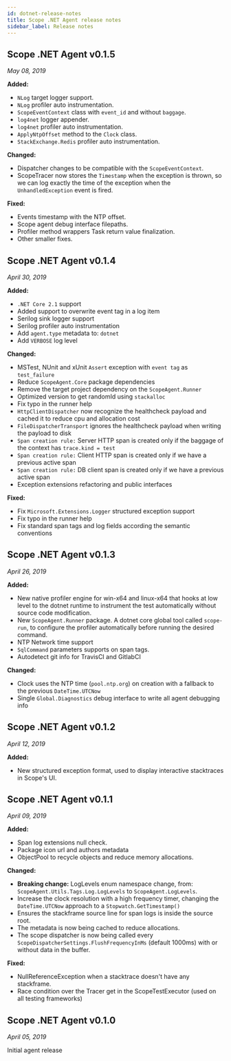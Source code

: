 ```yaml
---
id: dotnet-release-notes
title: Scope .NET Agent release notes
sidebar_label: Release notes
---
```



## Scope .NET Agent v0.1.5

*May 08, 2019*

**Added:**
- `NLog` target logger support.
- `NLog` profiler auto instrumentation.
- `ScopeEventContext` class with `event_id` and without `baggage`.
- `log4net` logger appender.
- `log4net` profiler auto instrumentation.
- `ApplyNtpOffset` method to the `Clock` class.
- `StackExchange.Redis` profiler auto instrumentation.

**Changed:**
- Dispatcher changes to be compatible with the `ScopeEventContext`.
- ScopeTracer now stores the `Timestamp` when the exception is thrown, so we can log exactly the time of the exception when the `UnhandledException` event is fired.

**Fixed:**
- Events timestamp with the NTP offset.
- Scope agent debug interface filepaths.
- Profiler method wrappers Task return value finalization.
- Other smaller fixes.


## Scope .NET Agent v0.1.4

*April 30, 2019*

**Added:**
- `.NET Core 2.1` support
- Added support to overwrite event tag in a log item
- Serilog sink logger support
- Serilog profiler auto instrumentation
- Add `agent.type` metadata to: `dotnet`
- Add `VERBOSE` log level

**Changed:**
- MSTest, NUnit and xUnit `Assert` exception with `event tag` as `test_failure`
- Reduce `ScopeAgent.Core` package dependencies
- Remove the target project dependency on the `ScopeAgent.Runner`
- Optimized version to get randomId using `stackalloc`
- Fix typo in the runner help
- `HttpClientDispatcher` now recognize the healthcheck payload and cached it to reduce cpu and allocation cost
- `FileDispatcherTransport` ignores the healthcheck payload when writing the payload to disk
- `Span creation rule:` Server HTTP span is created only if the baggage of the context has `trace.kind = test`
- `Span creation rule:` Client HTTP span is created only if we have a previous active span
- `Span creation rule:` DB client span is created only if we have a previous active span
- Exception extensions refactoring and public interfaces

**Fixed:**
- Fix `Microsoft.Extensions.Logger` structured exception support
- Fix typo in the runner help
- Fix standard span tags and log fields according the semantic conventions


## Scope .NET Agent v0.1.3

*April 26, 2019*

 **Added:**
- New native profiler engine for win-x64 and linux-x64 that hooks at low level to the dotnet runtime to instrument the test automatically without source code modification.
- New `ScopeAgent.Runner` package. A dotnet core global tool called `scope-run`, to configure the profiler automatically before running the desired command.
- NTP Network time support
- `SqlCommand` parameters supports on span tags.
- Autodetect git info for TravisCI and GitlabCI

**Changed:**
- Clock uses the NTP time (`pool.ntp.org`) on creation with a fallback to the previous `DateTime.UTCNow`
- Single `Global.Diagnostics` debug interface to write all agent debugging info


## Scope .NET Agent v0.1.2

*April 12, 2019*

**Added:**
- New structured exception format, used to display interactive stacktraces in Scope's UI.



## Scope .NET Agent v0.1.1

*April 09, 2019*

**Added:**
- Span log extensions null check.
- Package icon url and authors metadata
- ObjectPool to recycle objects and reduce memory allocations.

**Changed:**
- **Breaking change:** LogLevels enum namespace change, from: `ScopeAgent.Utils.Tags.Log.LogLevels` to `ScopeAgent.LogLevels`.
- Increase the clock resolution with a high frequency timer, changing the `DateTime.UTCNow` approach to a `Stopwatch.GetTimestamp()`
- Ensures the stackframe source line for span logs is inside the source root.
- The metadata is now being cached to reduce allocations.
- The scope dispatcher is now being called every `ScopeDispatcherSettings.FlushFrequencyInMs` (default 1000ms) with or without data in the buffer.

**Fixed:**
- NullReferenceException when a stacktrace doesn't have any stackframe.
- Race condition over the Tracer get in the ScopeTestExecutor (used on all testing frameworks)


## Scope .NET Agent v0.1.0

*April 05, 2019*

Initial agent release



